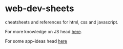 # web-dev-sheets
cheatsheets and references for html, css and javascript.

For more knowledge on JS head [here](https://github.com/getify/You-Dont-Know-JS). 

For some app-ideas head [here](https://github.com/florinpop17/app-ideas)
